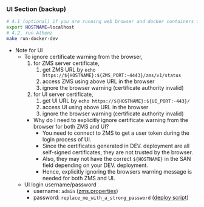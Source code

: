 ### UI Section (backup)

```bash
# 4.1 (optional) if you are running web browser and docker containers in the same host
export HOSTNAME=localhost
# 4.2. run Athenz
make run-docker-dev
```
- Note for UI
    - To ignore certificate warning from the browser,
        1. for ZMS server certificate,
            1. get ZMS URL by `echo https://${HOSTNAME}:${ZMS_PORT:-4443}/zms/v1/status`
            1. access ZMS using above URL in the browser
            1. ignore the browser warning (certificate authority invalid)
        1. for UI server certificate,
            1. get UI URL by `echo https://${HOSTNAME}:${UI_PORT:-443}/`
            1. access UI using above URL in the browser
            1. ignore the browser warning (certificate authority invalid)
        - Why do I need to explicitly ignore certificate warning from the browser for both ZMS and UI?
            - You need to connect to ZMS to get a user token during the login process of UI.
            - Since the certificates generated in DEV. deployment are all self-signed certificates, they are not trusted by the browser.
            - Also, they may not have the correct `${HOSTNAME}` in the SAN field depending on your DEV. deployment.
            - Hence, explicitly ignoring the browsers warning message is needed for both ZMS and UI.
    - UI login username/password
        - username: `admin` ([zms.properties](./zms/conf/zms.properties#L37-L41))
        - password: `replace_me_with_a_strong_password` ([deploy script](./deploy-scripts/1.2.config-zms-domain-admin.dev.sh#L12))
